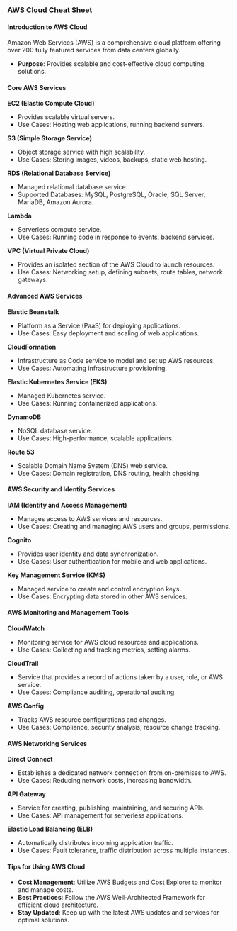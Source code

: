 ### AWS Cloud Cheat Sheet

#### Introduction to AWS Cloud

Amazon Web Services (AWS) is a comprehensive cloud platform offering over 200 fully featured services from data centers globally.

- **Purpose**: Provides scalable and cost-effective cloud computing solutions.

#### Core AWS Services

**EC2 (Elastic Compute Cloud)**

- Provides scalable virtual servers.
- Use Cases: Hosting web applications, running backend servers.

**S3 (Simple Storage Service)**

- Object storage service with high scalability.
- Use Cases: Storing images, videos, backups, static web hosting.

**RDS (Relational Database Service)**

- Managed relational database service.
- Supported Databases: MySQL, PostgreSQL, Oracle, SQL Server, MariaDB, Amazon Aurora.

**Lambda**

- Serverless compute service.
- Use Cases: Running code in response to events, backend services.

**VPC (Virtual Private Cloud)**

- Provides an isolated section of the AWS Cloud to launch resources.
- Use Cases: Networking setup, defining subnets, route tables, network gateways.

#### Advanced AWS Services

**Elastic Beanstalk**

- Platform as a Service (PaaS) for deploying applications.
- Use Cases: Easy deployment and scaling of web applications.

**CloudFormation**

- Infrastructure as Code service to model and set up AWS resources.
- Use Cases: Automating infrastructure provisioning.

**Elastic Kubernetes Service (EKS)**

- Managed Kubernetes service.
- Use Cases: Running containerized applications.

**DynamoDB**

- NoSQL database service.
- Use Cases: High-performance, scalable applications.

**Route 53**

- Scalable Domain Name System (DNS) web service.
- Use Cases: Domain registration, DNS routing, health checking.

#### AWS Security and Identity Services

**IAM (Identity and Access Management)**

- Manages access to AWS services and resources.
- Use Cases: Creating and managing AWS users and groups, permissions.

**Cognito**

- Provides user identity and data synchronization.
- Use Cases: User authentication for mobile and web applications.

**Key Management Service (KMS)**

- Managed service to create and control encryption keys.
- Use Cases: Encrypting data stored in other AWS services.

#### AWS Monitoring and Management Tools

**CloudWatch**

- Monitoring service for AWS cloud resources and applications.
- Use Cases: Collecting and tracking metrics, setting alarms.

**CloudTrail**

- Service that provides a record of actions taken by a user, role, or AWS service.
- Use Cases: Compliance auditing, operational auditing.

**AWS Config**

- Tracks AWS resource configurations and changes.
- Use Cases: Compliance, security analysis, resource change tracking.

#### AWS Networking Services

**Direct Connect**

- Establishes a dedicated network connection from on-premises to AWS.
- Use Cases: Reducing network costs, increasing bandwidth.

**API Gateway**

- Service for creating, publishing, maintaining, and securing APIs.
- Use Cases: API management for serverless applications.

**Elastic Load Balancing (ELB)**

- Automatically distributes incoming application traffic.
- Use Cases: Fault tolerance, traffic distribution across multiple instances.

#### Tips for Using AWS Cloud

- **Cost Management**: Utilize AWS Budgets and Cost Explorer to monitor and manage costs.
- **Best Practices**: Follow the AWS Well-Architected Framework for efficient cloud architecture.
- **Stay Updated**: Keep up with the latest AWS updates and services for optimal solutions.
